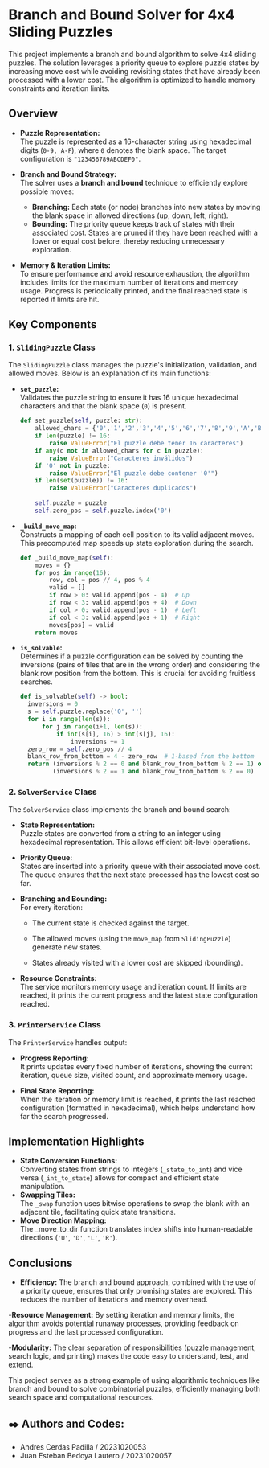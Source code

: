 # Branch and Bound Solver for 4x4 Sliding Puzzles

This project implements a branch and bound algorithm to solve 4x4 sliding puzzles. The solution leverages a priority queue to explore puzzle states by increasing move cost while avoiding revisiting states that have already been processed with a lower cost. The algorithm is optimized to handle memory constraints and iteration limits.

## Overview

- **Puzzle Representation:**  
  The puzzle is represented as a 16-character string using hexadecimal digits (`0-9, A-F`), where `0` denotes the blank space. The target configuration is `"123456789ABCDEF0"`.

- **Branch and Bound Strategy:**  
  The solver uses a **branch and bound** technique to efficiently explore possible moves:
  - **Branching:** Each state (or node) branches into new states by moving the blank space in allowed directions (up, down, left, right).
  - **Bounding:** The priority queue keeps track of states with their associated cost. States are pruned if they have been reached with a lower or equal cost before, thereby reducing unnecessary exploration.

- **Memory & Iteration Limits:**  
  To ensure performance and avoid resource exhaustion, the algorithm includes limits for the maximum number of iterations and memory usage. Progress is periodically printed, and the final reached state is reported if limits are hit.

## Key Components

### 1. `SlidingPuzzle` Class

The `SlidingPuzzle` class manages the puzzle's initialization, validation, and allowed moves. Below is an explanation of its main functions:

- **`set_puzzle`:**  
  Validates the puzzle string to ensure it has 16 unique hexadecimal characters and that the blank space (`0`) is present.

  ```python
  def set_puzzle(self, puzzle: str):
      allowed_chars = {'0','1','2','3','4','5','6','7','8','9','A','B','C','D','E','F'}
      if len(puzzle) != 16:
          raise ValueError("El puzzle debe tener 16 caracteres")
      if any(c not in allowed_chars for c in puzzle):
          raise ValueError("Caracteres inválidos")
      if '0' not in puzzle:
          raise ValueError("El puzzle debe contener '0'")
      if len(set(puzzle)) != 16:
          raise ValueError("Caracteres duplicados")
          
      self.puzzle = puzzle
      self.zero_pos = self.puzzle.index('0')

- **`_build_move_map`:**  
  Constructs a mapping of each cell position to its valid adjacent moves. This precomputed map speeds up state exploration during the search.
  ```python
  def _build_move_map(self):
      moves = {}
      for pos in range(16):
          row, col = pos // 4, pos % 4
          valid = []
          if row > 0: valid.append(pos - 4)  # Up
          if row < 3: valid.append(pos + 4)  # Down
          if col > 0: valid.append(pos - 1)  # Left
          if col < 3: valid.append(pos + 1)  # Right
          moves[pos] = valid
      return moves

- **`is_solvable`:**  
  Determines if a puzzle configuration can be solved by counting the inversions (pairs of tiles that are in the wrong order) and considering the blank row position from the bottom. This is crucial for avoiding fruitless searches.
  ```python
  def is_solvable(self) -> bool:
    inversions = 0
    s = self.puzzle.replace('0', '')
    for i in range(len(s)):
        for j in range(i+1, len(s)):
            if int(s[i], 16) > int(s[j], 16):
                inversions += 1
    zero_row = self.zero_pos // 4
    blank_row_from_bottom = 4 - zero_row  # 1-based from the bottom
    return (inversions % 2 == 0 and blank_row_from_bottom % 2 == 1) or \
           (inversions % 2 == 1 and blank_row_from_bottom % 2 == 0)

### 2. `SolverService` Class

The `SolverService` class implements the branch and bound search:

- **State Representation:**  
  Puzzle states are converted from a string to an integer using hexadecimal representation. This allows efficient bit-level operations.

- **Priority Queue:**  
  States are inserted into a priority queue with their associated move cost. The queue ensures that the next state processed has the lowest cost so far.


- **Branching and Bounding:**  
  For every iteration:

  - The current state is checked against the target.

  -  The allowed moves (using the `move_map` from `SlidingPuzzle`) generate new states.

  - States already visited with a lower cost are skipped (bounding).
- **Resource Constraints:**  
  The service monitors memory usage and iteration count. If limits are reached, it prints the current progress and the latest state configuration reached.

### 3. `PrinterService` Class
The `PrinterService` handles output:
- **Progress Reporting:**  
  It prints updates every fixed number of iterations, showing the current iteration, queue size, visited count, and approximate memory usage.

- **Final State Reporting:**  
  When the iteration or memory limit is reached, it prints the last reached configuration (formatted in hexadecimal), which helps understand how far the search progressed.

## Implementation Highlights
- **State Conversion Functions:**  
  Converting states from strings to integers (`_state_to_int`) and vice versa (`_int_to_state`) allows for compact and efficient state manipulation.
- **Swapping Tiles:**  
  The `_swap` function uses bitwise operations to swap the blank with an adjacent tile, facilitating quick state transitions.
- **Move Direction Mapping:**  
  The _move_to_dir function translates index shifts into human-readable directions (`'U'`, `'D'`, `'L'`, `'R'`).

## Conclusions

- **Efficiency:**
  The branch and bound approach, combined with the use of a priority queue, ensures that only promising states are explored. This reduces the number of iterations and memory overhead.

-**Resource Management:**
  By setting iteration and memory limits, the algorithm avoids potential runaway processes, providing feedback on progress and the last processed configuration.

-**Modularity:**
  The clear separation of responsibilities (puzzle management, search logic, and printing) makes the code easy to understand, test, and extend.

This project serves as a strong example of using algorithmic techniques like branch and bound to solve combinatorial puzzles, efficiently managing both search space and computational resources.

## ✒️ Authors and Codes:

- Andres Cerdas Padilla  / 20231020053
- Juan Esteban Bedoya Lautero / 20231020057







